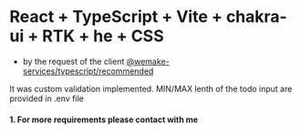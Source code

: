 # React + TypeScript + Vite + chakra-ui + RTK + he + CSS

- by the request of the client [@wemake-services/typescript/recommended](https://github.com/wemake-services/wemake-frontend-styleguide)

It was custom validation implemented. 
MIN/MAX lenth of the todo input are provided in .env file


#### 1. For more requirements please contact with me

